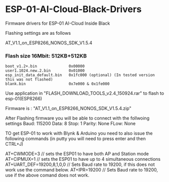 # ESP-01-AI-Cloud-Black-Drivers
Firmware drivers for ESP-01 AI-Cloud Inside Black 

Flashing settings are as follows

AT_V1.1_on_ESP8266_NONOS_SDK_V1.5.4


### Flash size 16Mbit: 512KB+512KB
    boot_v1.2+.bin              0x00000
    user1.1024.new.2.bin        0x01000
    esp_init_data_default.bin   0x1fc000 (optional) (In tested version this was not flashed)
    blank.bin                   0x7e000 & 0x1fe000


Use application in "FLASH_DOWNLOAD_TOOLS_v2.4_150924.rar" to flash to esp-01(ESP8266)

Firmware is : "AT_V1.1_on_ESP8266_NONOS_SDK_V1.5.4.zip"

After Flashing firmware you will be able to connect with the follwoing settings
Baud:   115200
Data:   8
Stop:   1
Parity: None
FLow:   None

TO get ESP-01 to work with Blynk & Arduino you need to also issue the following commands (in putty you will need to press enter and then CTRL+J)

AT+CWMODE=3                 // sets the ESP01 to have both AP and Station mode
AT+CIPMUX=1                 // sets the ESP01 to have up to 4 simultaneous connections
AT+UART_DEF=19200,8,1,0,0   // Sets Baud rate to 19200, if this does not work use the command below.
AT+IPR=19200                // Sets Baud rate to 19200, use if the above comand does not work. 
